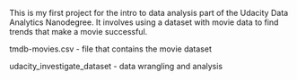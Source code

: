 This is my first project for the intro to data analysis part of the Udacity Data Analytics Nanodegree. It involves using a dataset with movie data to find trends that make a movie successful.

tmdb-movies.csv - file that contains the movie dataset

udacity_investigate_dataset - data wrangling and analysis
